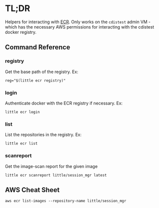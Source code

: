# TL;DR

Helpers for interacting with [ECR](https://aws.amazon.com/ecr/).
Only works on the `cdistest` admin VM - which has the necessary AWS 
permissions for interacting with the cdistest docker registry.

## Command Reference

### registry

Get the base path of the registry.
Ex:
```
reg="$(little ecr registry)"
```

### login

Authenticate docker with the ECR registry if necessary.
Ex:
```
little ecr login
```

### list

List the repositories in the registry.
Ex:
```
little ecr list
```

### scanreport

Get the image-scan report for the given image

```
little ecr scanreport little/session_mgr latest
```

## AWS Cheat Sheet

```
aws ecr list-images --repository-name little/session_mgr
```